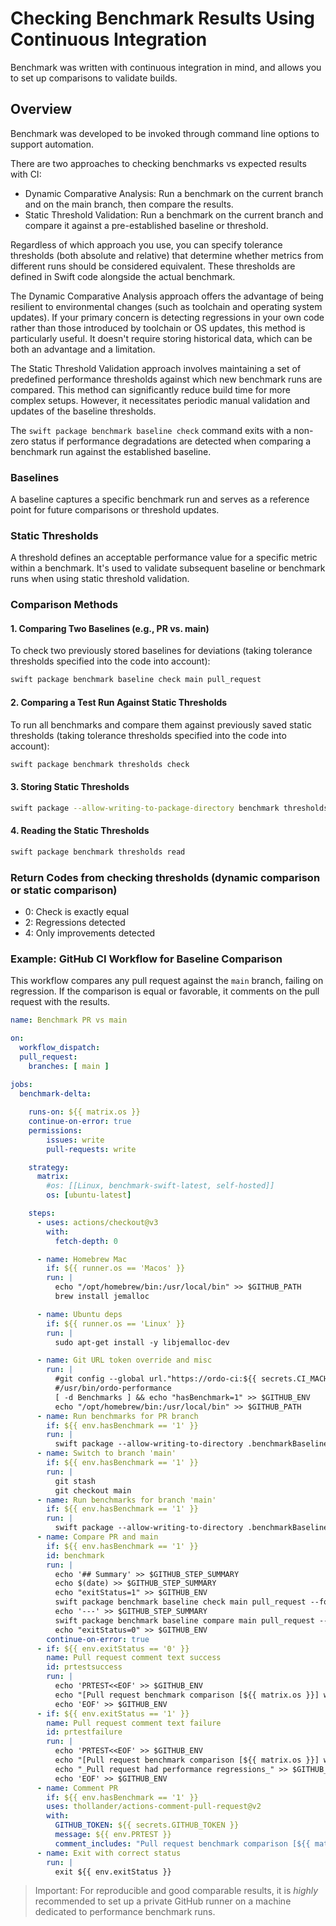 # Checking Benchmark Results Using Continuous Integration

Benchmark was written with continuous integration in mind, and allows you to set up comparisons to validate builds. 

## Overview

Benchmark was developed to be invoked through command line options to support automation.

There are two approaches to checking benchmarks vs expected results with CI:

* Dynamic Comparative Analysis: Run a benchmark on the current branch and on the main branch, then compare the results.
* Static Threshold Validation: Run a benchmark on the current branch and compare it against a pre-established baseline or threshold.

Regardless of which approach you use, you can specify tolerance thresholds (both absolute and relative) that determine whether metrics from different runs should be considered equivalent. These thresholds are defined in Swift code alongside the actual benchmark.

The Dynamic Comparative Analysis approach offers the advantage of being resilient to environmental changes (such as toolchain and operating system updates). If your primary concern is detecting regressions in your own code rather than those introduced by toolchain or OS updates, this method is particularly useful. It doesn't require storing historical data, which can be both an advantage and a limitation.

The Static Threshold Validation approach involves maintaining a set of predefined performance thresholds against which new benchmark runs are compared. This method can significantly reduce build time for more complex setups. However, it necessitates periodic manual validation and updates of the baseline thresholds.

The `swift package benchmark baseline check` command exits with a non-zero status if performance degradations are detected when comparing a benchmark run against the established baseline.

### Baselines
A baseline captures a specific benchmark run and serves as a reference point for future comparisons or threshold updates.

### Static Thresholds
A threshold defines an acceptable performance value for a specific metric within a benchmark. It's used to validate subsequent baseline or benchmark runs when using static threshold validation.

### Comparison Methods

#### 1. Comparing Two Baselines (e.g., PR vs. main)
To check two previously stored baselines for deviations (taking tolerance thresholds specified into the code into account):
```bash
swift package benchmark baseline check main pull_request
```

#### 2. Comparing a Test Run Against Static Thresholds
To run all benchmarks and compare them against previously saved static thresholds (taking tolerance thresholds specified into the code into account):
```bash
swift package benchmark thresholds check
```

#### 3. Storing Static Thresholds
```bash
swift package --allow-writing-to-package-directory benchmark thresholds update
```

#### 4. Reading the Static Thresholds
```bash
swift package benchmark thresholds read
```

### Return Codes from checking thresholds (dynamic comparison or static comparison)
- 0: Check is exactly equal
- 2: Regressions detected
- 4: Only improvements detected

### Example: GitHub CI Workflow for Baseline Comparison

This workflow compares any pull request against the `main` branch, failing on regression. If the comparison is equal or favorable, it comments on the pull request with the results.

```yaml
name: Benchmark PR vs main

on:
  workflow_dispatch:
  pull_request:
    branches: [ main ]
  
jobs:
  benchmark-delta:

    runs-on: ${{ matrix.os }}
    continue-on-error: true
    permissions:
        issues: write
        pull-requests: write

    strategy:
      matrix:
        #os: [[Linux, benchmark-swift-latest, self-hosted]]
        os: [ubuntu-latest]

    steps:
      - uses: actions/checkout@v3
        with:
          fetch-depth: 0

      - name: Homebrew Mac
        if: ${{ runner.os == 'Macos' }}
        run: |
          echo "/opt/homebrew/bin:/usr/local/bin" >> $GITHUB_PATH
          brew install jemalloc

      - name: Ubuntu deps
        if: ${{ runner.os == 'Linux' }}
        run: |
          sudo apt-get install -y libjemalloc-dev

      - name: Git URL token override and misc
        run: |
          #git config --global url."https://ordo-ci:${{ secrets.CI_MACHINE_PAT }}@github.com".insteadOf "https://github.com"
          #/usr/bin/ordo-performance
          [ -d Benchmarks ] && echo "hasBenchmark=1" >> $GITHUB_ENV
          echo "/opt/homebrew/bin:/usr/local/bin" >> $GITHUB_PATH
      - name: Run benchmarks for PR branch
        if: ${{ env.hasBenchmark == '1' }}
        run: |
          swift package --allow-writing-to-directory .benchmarkBaselines/ benchmark baseline update pull_request --no-progress --quiet
      - name: Switch to branch 'main'
        if: ${{ env.hasBenchmark == '1' }}
        run: |
          git stash
          git checkout main
      - name: Run benchmarks for branch 'main'
        if: ${{ env.hasBenchmark == '1' }}
        run: |
          swift package --allow-writing-to-directory .benchmarkBaselines/ benchmark baseline update main --no-progress --quiet
      - name: Compare PR and main
        if: ${{ env.hasBenchmark == '1' }}
        id: benchmark
        run: |
          echo '## Summary' >> $GITHUB_STEP_SUMMARY
          echo $(date) >> $GITHUB_STEP_SUMMARY
          echo "exitStatus=1" >> $GITHUB_ENV
          swift package benchmark baseline check main pull_request --format markdown >> $GITHUB_STEP_SUMMARY
          echo '---' >> $GITHUB_STEP_SUMMARY
          swift package benchmark baseline compare main pull_request --no-progress --quiet --format markdown >> $GITHUB_STEP_SUMMARY
          echo "exitStatus=0" >> $GITHUB_ENV
        continue-on-error: true
      - if: ${{ env.exitStatus == '0' }}
        name: Pull request comment text success
        id: prtestsuccess
        run: |
          echo 'PRTEST<<EOF' >> $GITHUB_ENV
          echo "[Pull request benchmark comparison [${{ matrix.os }}] with 'main' run at $(date -Iseconds)](https://github.com/ordo-one/${{ github.event.repository.name }}/actions/runs/${{ github.run_id }})" >> $GITHUB_ENV
          echo 'EOF' >> $GITHUB_ENV
      - if: ${{ env.exitStatus == '1' }}
        name: Pull request comment text failure
        id: prtestfailure
        run: |
          echo 'PRTEST<<EOF' >> $GITHUB_ENV
          echo "[Pull request benchmark comparison [${{ matrix.os }}] with 'main' run at $(date -Iseconds)](https://github.com/ordo-one/${{ github.event.repository.name }}/actions/runs/${{ github.run_id }})" >> $GITHUB_ENV
          echo "_Pull request had performance regressions_" >> $GITHUB_ENV
          echo 'EOF' >> $GITHUB_ENV
      - name: Comment PR
        if: ${{ env.hasBenchmark == '1' }}
        uses: thollander/actions-comment-pull-request@v2
        with:
          GITHUB_TOKEN: ${{ secrets.GITHUB_TOKEN }}
          message: ${{ env.PRTEST }}
          comment_includes: "Pull request benchmark comparison [${{ matrix.os }}] with"
      - name: Exit with correct status
        run: |
          exit ${{ env.exitStatus }}
```

> Important: For reproducible and good comparable results, it is *highly* recommended to set up a private GitHub runner on a machine dedicated to performance benchmark runs.
